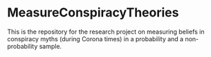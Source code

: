# MeasureConspiracyTheories
This is the repository for the research project on measuring beliefs in conspiracy myths (during Corona times) in a probability and a non-probability sample.
